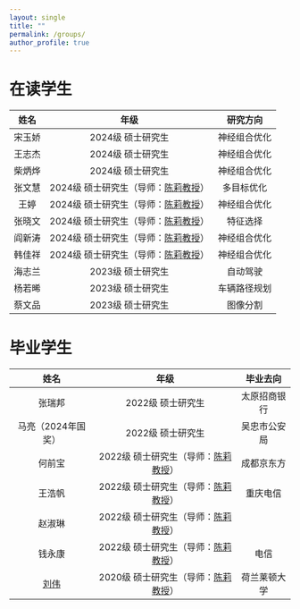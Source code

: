 ```yaml
---
layout: single
title: ""
permalink: /groups/
author_profile: true
---
```


在读学生
===

| 姓名 | 年级 | 研究方向 |
| :----: | :----: | :----: |
|宋玉娇|2024级 硕士研究生|神经组合优化|
|王志杰|2024级 硕士研究生|神经组合优化|
|柴炳烨|2024级 硕士研究生|神经组合优化|
|张文慧|2024级 硕士研究生（导师：[陈莉教授](https://ist.nwu.edu.cn/info/1017/1269.htm)）|多目标优化|
|王婷|2024级 硕士研究生（导师：[陈莉教授](https://ist.nwu.edu.cn/info/1017/1269.htm)）|神经组合优化|
|张晓文|2024级 硕士研究生（导师：[陈莉教授](https://ist.nwu.edu.cn/info/1017/1269.htm)）|特征选择|
|阎新涛|2024级 硕士研究生（导师：[陈莉教授](https://ist.nwu.edu.cn/info/1017/1269.htm)）|神经组合优化|
|韩佳祥|2024级 硕士研究生（导师：[陈莉教授](https://ist.nwu.edu.cn/info/1017/1269.htm)）|神经组合优化|
|海志兰|2023级 硕士研究生|自动驾驶|
|杨若晞|2023级 硕士研究生|车辆路径规划|
|蔡文品|2023级 硕士研究生|图像分割|

毕业学生
===

| 姓名 | 年级 | 毕业去向 |
| :----: | :----: | :----: |
|张瑞邦|2022级 硕士研究生|太原招商银行|
|马亮（2024年国奖）|2022级 硕士研究生|吴忠市公安局|
|何前宝|2022级 硕士研究生（导师：[陈莉教授](https://ist.nwu.edu.cn/info/1017/1269.htm)）|成都京东方|
|王浩帆|2022级 硕士研究生（导师：[陈莉教授](https://ist.nwu.edu.cn/info/1017/1269.htm)）|重庆电信|
|赵淑琳|2022级 硕士研究生（导师：[陈莉教授](https://ist.nwu.edu.cn/info/1017/1269.htm)）||
|钱永康|2022级 硕士研究生（导师：[陈莉教授](https://ist.nwu.edu.cn/info/1017/1269.htm)）|电信|
|[刘伟](https://www.universiteitleiden.nl/medewerkers/wei-liu#tab-1)|2020级 硕士研究生（导师：[陈莉教授](https://ist.nwu.edu.cn/info/1017/1269.htm)）|荷兰莱顿大学|
